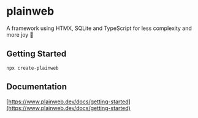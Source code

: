 # plainweb

A framework using HTMX, SQLite and TypeScript for less complexity and more joy 🎉

## Getting Started

`npx create-plainweb`

## Documentation

[https://www.plainweb.dev/docs/getting-started](https://www.plainweb.dev/docs/getting-started)
